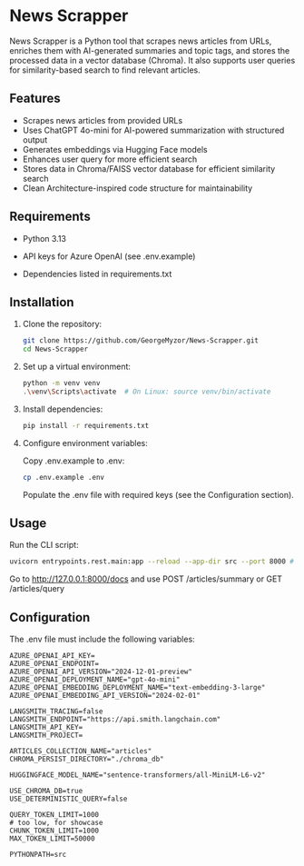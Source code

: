 # News Scrapper

News Scrapper is a Python tool that scrapes news articles from URLs, enriches them with AI-generated summaries and topic tags, and stores the processed data in a vector database (Chroma). It also supports user queries for similarity-based search to find relevant articles.

## Features

- Scrapes news articles from provided URLs  
- Uses ChatGPT 4o-mini for AI-powered summarization with structured output  
- Generates embeddings via Hugging Face models
- Enhances user query for more efficient search
- Stores data in Chroma/FAISS vector database for efficient similarity search  
- Clean Architecture-inspired code structure for maintainability  

## Requirements
- Python 3.13

- API keys for Azure OpenAI (see .env.example)

- Dependencies listed in requirements.txt
  
## Installation

1. Clone the repository:
   ```bash
   git clone https://github.com/GeorgeMyzor/News-Scrapper.git
   cd News-Scrapper
   ```
   
2. Set up a virtual environment:
   ```bash
   python -m venv venv
   .\venv\Scripts\activate  # On Linux: source venv/bin/activate
   ```
   
3. Install dependencies:
   ```bash
   pip install -r requirements.txt
   ```
   
4. Configure environment variables:

   Copy .env.example to .env:
   ```bash
   cp .env.example .env
   ```
   Populate the .env file with required keys (see the Configuration section).

## Usage
   Run the CLI script:

  ```bash
  uvicorn entrypoints.rest.main:app --reload --app-dir src --port 8000 # Change port if already in use
  ```

  Go to http://127.0.0.1:8000/docs and use POST /articles/summary or GET /articles/query

## Configuration
The .env file must include the following variables:
```env
AZURE_OPENAI_API_KEY=
AZURE_OPENAI_ENDPOINT=
AZURE_OPENAI_API_VERSION="2024-12-01-preview"
AZURE_OPENAI_DEPLOYMENT_NAME="gpt-4o-mini"
AZURE_OPENAI_EMBEDDING_DEPLOYMENT_NAME="text-embedding-3-large"
AZURE_OPENAI_EMBEDDING_API_VERSION="2024-02-01"

LANGSMITH_TRACING=false
LANGSMITH_ENDPOINT="https://api.smith.langchain.com"
LANGSMITH_API_KEY=
LANGSMITH_PROJECT=

ARTICLES_COLLECTION_NAME="articles"
CHROMA_PERSIST_DIRECTORY="./chroma_db"

HUGGINGFACE_MODEL_NAME="sentence-transformers/all-MiniLM-L6-v2"

USE_CHROMA_DB=true
USE_DETERMINISTIC_QUERY=false

QUERY_TOKEN_LIMIT=1000
# too low, for showcase
CHUNK_TOKEN_LIMIT=1000 
MAX_TOKEN_LIMIT=50000

PYTHONPATH=src
```
